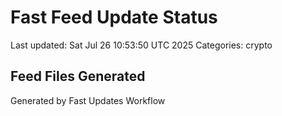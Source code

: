 # Fast Feed Update Status
Last updated: Sat Jul 26 10:53:50 UTC 2025
Categories: crypto

## Feed Files Generated

Generated by Fast Updates Workflow
